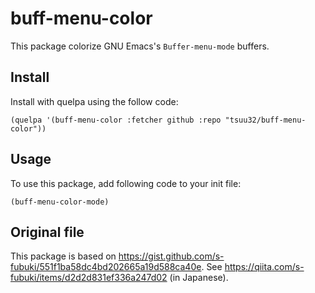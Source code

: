 # buff-menu-color

This package colorize GNU Emacs's `Buffer-menu-mode` buffers.

## Install
Install with quelpa using the follow code:
```elisp
(quelpa '(buff-menu-color :fetcher github :repo "tsuu32/buff-menu-color"))
```

## Usage
To use this package, add following code to your init file:
```elisp
(buff-menu-color-mode)
```

## Original file
This package is based on https://gist.github.com/s-fubuki/551f1ba58dc4bd202665a19d588ca40e.
See https://qiita.com/s-fubuki/items/d2d2d831ef336a247d02 (in Japanese).


